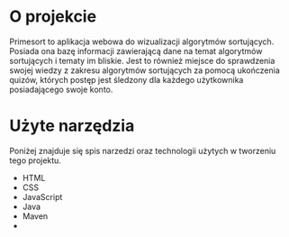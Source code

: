 # O projekcie
Primesort to aplikacja webowa do wizualizacji algorytmów sortujących. Posiada ona bazę informacji zawierającą dane na temat algorytmów sortujących i tematy im bliskie. Jest to również miejsce do sprawdzenia swojej wiedzy z zakresu algorytmów sortujących za pomocą ukończenia quizów, których postęp jest śledzony dla każdego użytkownika posiadającego swoje konto.

# Użyte narzędzia
Poniżej znajduje się spis narzedzi oraz technologii użytych w tworzeniu tego projektu.
- HTML
- CSS
- JavaScript
- Java
- Maven
- 
